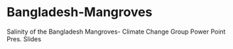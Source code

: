 # Bangladesh-Mangroves
Salinity of the Bangladesh Mangroves- Climate Change Group Power Point Pres. Slides
